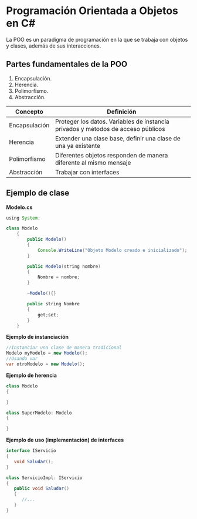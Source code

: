 # Programación Orientada a Objetos en C#

La POO es un paradigma de programación en la que se trabaja con objetos y clases, además de sus interacciones. 


## Partes fundamentales de la POO

1. Encapsulación.
2. Herencia.
3. Polimorfismo.
4. Abstracción.


|Concepto|Definición|
|---|---|
|Encapsulación|Proteger los datos. Variables de instancia privados y métodos de acceso públicos|
|Herencia|Extender una clase base, definir una clase de una ya existente|
|Polimorfismo|Diferentes objetos responden de manera diferente al mismo mensaje|
|Abstracción|Trabajar con interfaces|



## Ejemplo de clase


**Modelo.cs**

```java
using System;

class Modelo
    {
        public Modelo()
        {
            Console.WriteLine("Objeto Modelo creado e inicializado");
        }

        public Modelo(string nombre)
        {
            Nombre = nombre;
        }

        ~Modelo(){}

        public string Nombre
        {
            get;set;
        }
    }
```

**Ejemplo de instanciación**

```java
//Instanciar una clase de manera tradicional
Modelo myModelo = new Modelo();
//Usando var
var otroModelo = new Modelo();
```

**Ejemplo de herencia**

```java
class Modelo
{

}

class SuperModelo: Modelo
{

}

```

**Ejemplo de uso (implementación) de interfaces**

```java
interface IServicio
{
   void Saludar();
}

class ServicioImpl: IServicio
{
   public void Saludar()
   {
      //...
   }
}


```





